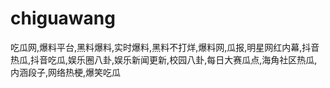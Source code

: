 # chiguawang
吃瓜网,爆料平台,黑料爆料,实时爆料,黑料不打烊,爆料网,瓜报,明星网红内幕,抖音热瓜,抖音吃瓜,娱乐圈八卦,娱乐新闻更新,校园八卦,每日大赛瓜点,海角社区热瓜,内涵段子,网络热梗,爆笑吃瓜
